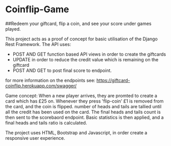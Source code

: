 # Coinflip-Game
##Redeem your giftcard, flip a coin, and see your score under games played. 

This project acts as a proof of concept for basic utilisation of the Django Rest Framework.
The API uses:

- POST AND GET function based API views in order to create the giftcards
- UPDATE in order to reduce the credit value which is remaining on the giftcard
- POST AND GET to post final score to endpoint.

for more information on the endpoints see:
https://giftcard-coinflip.herokuapp.com/swagger/

Game concept:
When a new player arrives, they are promted to create a card which has £25 on. Whenever they press 'flip-coin' £1 is removed from the card, and the coin is flipped. number of heads and tails are tallied until all the credit has been used on the card. The final heads and tails count is then sent to the scorebaord endpoint. Basic statistics is then applied, and a final heads and tails ratio is calculated.

The project uses HTML, Bootstrap and Javascript, in order create a responsive user experience.


